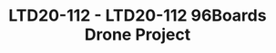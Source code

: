 ---
categories:
- ltd20
description: The 96Boards drone project is a test vehicle that will evolve over time.
  The purpose it to create a platform that can be used to test and showcase various
  technologies provided by out partners and members like lidars, cameras, etc.<br><br>The
  talk will go into detail about what the team plans on doing with this platform,
  how our members can contribute and use it and the changes we want to see in the
  Drone community.<br><br>The talk will be followed by a small demo of an actual drone
  flying using 96boards hardware.
image:
  featured: 'true'
  path: https://static.linaro.org/connect/ltd20/images/LTD20-112.png
session_id: LTD20-112
session_speakers:
- speaker_bio: Open source software and hardware enthusiast. Currently working at
    96Boards, Linaro as a full-time Maker.
  speaker_company: Linaro
  speaker_image: http://avatars.sched.co/2/b9/7234964/avatar.jpg.320x320px.jpg?672
  speaker_name: Sahaj Sarup
  speaker_position: Applications Engineer, 96Boards
  speaker_role: speaker
session_track: 96Boards
tag: session
tags: 96Boards
title: LTD20-112 - LTD20-112 96Boards Drone Project
---